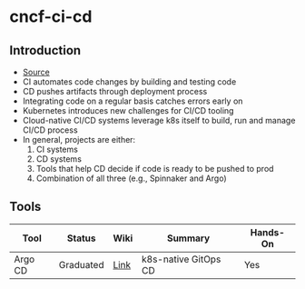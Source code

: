 # cncf-ci-cd

## Introduction

- [Source](https://landscape.cncf.io/card-mode?category=continuous-integration-delivery)
- CI automates code changes by building and testing code
- CD pushes artifacts through deployment process
- Integrating code on a regular basis catches errors early on 
- Kubernetes introduces new challenges for CI/CD tooling
- Cloud-native CI/CD systems leverage k8s itself to build, run and manage CI/CD process
- In general, projects are either:
  1. CI systems
  2. CD systems
  3. Tools that help CD decide if code is ready to be pushed to prod
  4. Combination of all three (e.g., Spinnaker and Argo)

## Tools

| Tool | Status | Wiki | Summary | Hands-On |
|------|--------|------|---------|----------|
| Argo CD | Graduated | [Link](https://github.com/cheuklau/cncf-ci-cd/wiki/Argo-cd) | k8s-native GitOps CD | Yes |
